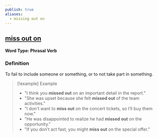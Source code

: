 ```yaml
---
publish: true
aliases:
  - missing out on
---
```


## [miss out on](https://dictionary.cambridge.org/dictionary/english/miss-out)

#### Word Type: Phrasal Verb

### Definition
To fail to include someone or something, or to not take part in something.

> [!example] Example
> 
> - "I think you **missed out** on an important detail in the report."
> - "She was upset because she felt **missed out** of the team activities."
> - "I don't want to **miss out** on the concert tickets, so I’ll buy them now."
> - "He was disappointed to realize he had **missed out** on the opportunity."
> - "If you don't act fast, you might **miss out** on the special offer."

